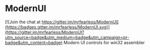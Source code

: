 # ModernUI

[![Join the chat at https://gitter.im/mrfearless/ModernUI](https://badges.gitter.im/mrfearless/ModernUI.svg)](https://gitter.im/mrfearless/ModernUI?utm_source=badge&utm_medium=badge&utm_campaign=pr-badge&utm_content=badge)
Modern UI controls for win32 assembler

